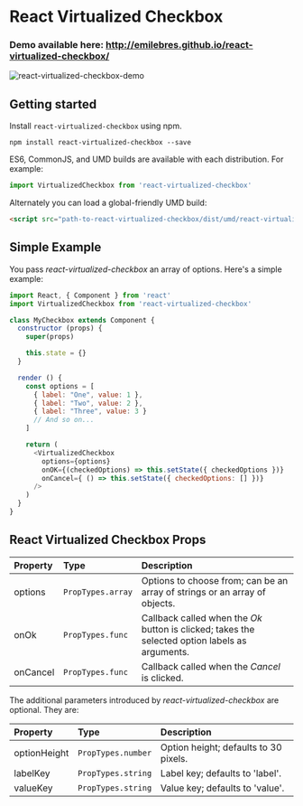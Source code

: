 # React Virtualized Checkbox

### Demo available here: http://emilebres.github.io/react-virtualized-checkbox/

![react-virtualized-checkbox-demo](https://cloud.githubusercontent.com/assets/6179178/15900554/2e509cac-2da0-11e6-8c3a-a7b261eca06b.gif)
## Getting started

Install `react-virtualized-checkbox` using npm.

```shell
npm install react-virtualized-checkbox --save
```

ES6, CommonJS, and UMD builds are available with each distribution.
For example:

```js
import VirtualizedCheckbox from 'react-virtualized-checkbox'
```

Alternately you can load a global-friendly UMD build:

```html
<script src="path-to-react-virtualized-checkbox/dist/umd/react-virtualized-checkbox.js"></script>
```

## Simple Example

You pass _react-virtualized-checkbox_ an array of options. Here's a simple example:

```js
import React, { Component } from 'react'
import VirtualizedCheckbox from 'react-virtualized-checkbox'

class MyCheckbox extends Component {
  constructor (props) {
    super(props)

    this.state = {}
  }

  render () {
    const options = [
      { label: "One", value: 1 },
      { label: "Two", value: 2 },
      { label: "Three", value: 3 }
      // And so on...
    ]

    return (
      <VirtualizedCheckbox
        options={options}
        onOK={(checkedOptions) => this.setState({ checkedOptions })}
        onCancel={ () => this.setState({ checkedOptions: [] })}
      />
    )
  }
}
```

## React Virtualized Checkbox Props

| Property | Type | Description |
|:---|:---|:---|
| options | `PropTypes.array` | Options to choose from; can be an array of strings or an array of objects. |
| onOk | `PropTypes.func` | Callback called when the _Ok_ button is clicked; takes the selected option labels as arguments. |
| onCancel | `PropTypes.func` | Callback called when the _Cancel_ is clicked. |

The additional parameters introduced by _react-virtualized-checkbox_ are optional. They are:

| Property | Type | Description |
|:---|:---|:---|
| optionHeight | `PropTypes.number` | Option height; defaults to 30 pixels. |
| labelKey | `PropTypes.string` | Label key; defaults to 'label'. |
| valueKey | `PropTypes.string` | Value key; defaults to 'value'. |
